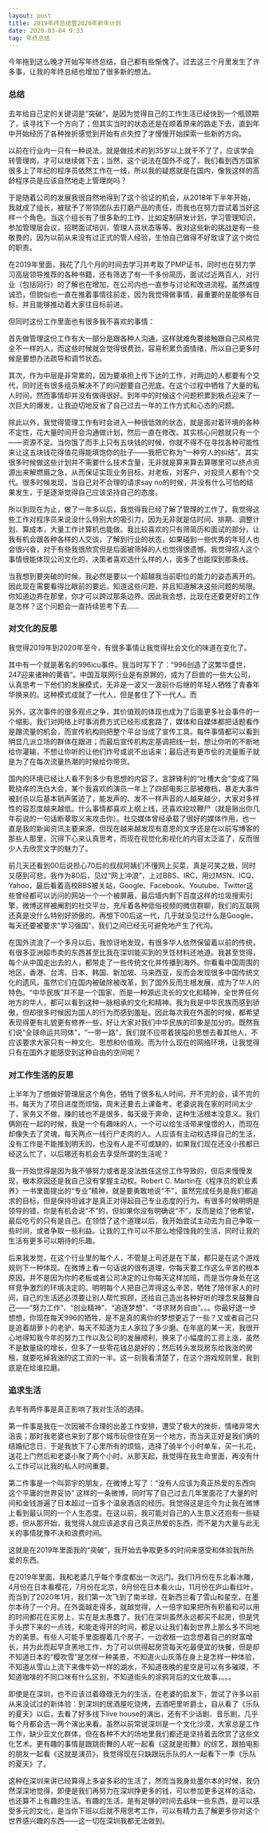 ```yaml
---
layout: post
title: 2019年终总结暨2020年新年计划
date: 2020-03-04 9:33
tag: 年终总结
---
```


今年拖到这么晚才开始写年终总结，自己都有些惭愧了。过去这三个月里发生了许多事，让我的年终总结也增加了很多新的想法。

### 总结

去年给自己定的关键词是“突破”，是因为觉得自己的工作生活已经快到一个瓶颈期了，该寻找下一个方向了；但其实当时的状态还是在顺着原来的路走下去，直到年中开始经历了各种挫折感觉到开始有点失控了才慢慢开始探索一些新的方向。

以前在行业内一只有一种说法，就是做技术的到35岁以上就干不了了，应该学会转管理岗，才可以继续做下去；当然，这个说法在国外不成了，我们看到西方国家很多上了年纪的程序员依然工作在一线，所以我的疑惑就是在国内，像我这样的高龄程序员是应该自然地走上管理岗吗？

于是随着公司的发展我很自然地得到了这个验证的机会，从2018年下半年开始，我就成了组长，被赋予了带领团队去打磨产品的责任，而我也在努力尝试着当好这样一个角色。当这个组长有了很多新的工作，比如定制研发计划，学习管理知识，参加管理层会议，招聘面试培训，管理人员状态等等。我对这些新的挑战是有一些敬畏的，因为以前从来没有过正式的管人经验，生怕自己做得不好耽误了这个岗位的职责。

在2019年里面，我花了几个月的时间去学习并考取了PMP证书，同时也在努力学习高层领导推荐的各种书籍，还有筛选了有一千多份简历，面试过近两百人，对行业（包括同行）的了解也在增加，在公司内也一直参与讨论和改进流程。虽然诚惶诚恐，但貌似也一直在推着事情往前走，因为我觉得做事情，最重要的是能够有目标，并且能够推动着大家往目标前进。

但同时这份工作里面也有很多我不喜欢的事情：

首先做管理这份工作有大一部分是跟各种人沟通，这样就难免要接触跟自己风格完全不一样的人，而这些时候就会觉得很费劲，容易积累负面情绪，所以自己更多时候是要想办法疏导和调节状态。

其次，作为中层是非常累的，因为要承担上传下达的工作，对两边的人都要有个交代，同时还有很多组员解决不了的问题要自己兜底。在这个过程中牺牲了大量的私人时间，然而事情却并没有做得很好。到年中的时候这个问题积累到极点迎来了一次巨大的爆发，让我迫切地反省了自己过去一年的工作方式和心态的问题。

除此以外，我觉得管理工作有时会进入一种很低效的状态，就是面对着环境的各种不定性，花大量时间开会沟通做计划，然后一直在修改。其实核心问题就只有一个——资源不足。当你饿了而手上只有五块钱的时候，你就不得不在寻找各种可能性来让这五块钱花得值花得能填饱你的肚子——我把它称为“一种穷人的纠结”。其实很多时候做这些计划并不需要什么技术含量，无非就是算来算去算哪里可以挤点资源出来解燃眉之急，从而保证实现业务目标，对老板，对客户，对投资人都有个交代。很多时候发现，当自己对不合理的请求say no的时候，并没有什么可怕的结果发生，于是逐渐觉得自己应该坚持自己的态度。

所以到现在为止，做了一年多以后，我觉得我已经了解了管理的工作了。我觉得这些工作对程序员来说没什么特别大的吸引力，因为无非就是估时间、排期、调整计划、算成本，大量工作计算机也能做。我比较喜欢的只有筛简历和面试的部分，让我有机会跟各种各样的人交谈，了解到行业的状态，如果碰到一些优秀的年轻人也会很兴奋，对于有些我很欣赏但是后面被筛掉的人也觉得很遗憾。我觉得招人这个事情很能体现公司文化的，决策者喜欢选什么样的人，面多了也能探到那条线。

当我想到要突破的时候，我必然是要以一个超越我当前职位的能力的姿态离开的。因此现在需要看得比眼前的要远，知道这些问题，并且知道解决这些问题的局限。你知道边界在那里，你才可以跨过那条边界。因此我会想，比现在还要更好的工作是怎样？这个问题会一直持续思考下去……

### 对文化的反思

我觉得2019年到2020年至今，有很多事情让我觉得社会文化的味道在变化了。

其中有一个就是著名的996icu事件。我当时写下了：“996创造了这繁华盛世，247迎来诸神的黄昏”。中国互联网行业是有原罪的，成为了巨兽的一些大公司，认真思考一下他们的发展模式，无非是一波又一波前仆后继的年轻人牺牲了青春年华换来的。这种模式成就了一代人，但是套住了下一代人。而

另外，这次事件的很多观点之争，其价值观的体现也成为了后面更多社会事件的一个缩影。我们对网络上时事消费方式已经形成套路了，媒体和自媒体都把话题看作是蹭流量的机会，而宣传机构则把整个平台当成了宣传工具。每件事情都可以看到明显几派立场的群体在跟进；而最后宣传机构定基调把线一划，想让你听的不断地给你灌输，不想让你听的让他们炸号或说不出话来；最后还有更市侩的流量贩子就是为了在每次流量热潮的时候给你带货。

国内的环境已经让人看不到多少有思想的内容了。言辞锋利的“吐槽大会”变成了隔靴挠痒的洗白大会，某个我喜欢的演员一年上了四部电影三部被撤档，暴走大事件被封杀以后基本销声匿迹了，能发声的、发不一样声音的人越来越少，大家对多样性的容忍度越来越低。什么事情都喜欢上纲上线，还喜欢挖坟鞭尸（就是揪出你几年前说的一句话断章取义来攻击你）。社交媒体曾经承载了很好的媒体作用，也一直是我的新闻资讯主要来源，但现在越来越发现有意思的文字还是在以前写博客的那些人那里，沉得下心来认真思考，而现在视觉化影视化的内容太泛滥了，反而很少人去欣赏文字的魅力了。

前几天还看到00后说担心70后的叔叔阿姨们不懂网上买菜，真是可笑之极，同时又感到可悲。我作为80后，见过“网上冲浪”，上过BBS、IRC，用过MSN、ICQ、Yahoo，最后看着高校BBS被关站，Google、Facebook、Youtube、Twitter这些曾经都可以访问的网站一个一个被屏蔽，最后墙内剩下百度这样的垃圾搜索引擎，微博这样被阉割的社交平台，充斥着各种低俗视频的微信群聊，我们的互联网还真是没什么特别好骄傲的。再想下00后这一代，几乎就没见过什么是Google，每天还要被要求“学习强国”，我们之间已经无可避免地产生了代沟。

在国外流浪了一个多月以后，我惊讶地发现，有很多华人依然保留着以前的传统，有很多亚洲超市卖的东西甚至比我在深圳能买到的烹饪材料还地道。我甚至觉得，每个从中国走出去的人，都带走了一些传统文化并传播到海外。你看看中国周围的地区，香港、台湾、日本、韩国、新加坡、马来西亚，反而会发现很多中国传统文化的遗风，虽然它们在国内被破除被改革，到了国外反而生根发展，成为了华人的特色。“中华民族”并不是一个国家，而是一种源远流长的文化和精神，全世界任何地方的华人，都可以看到这种一脉相承的文化和精神。我为我是中华民族而感到骄傲，但却很多时候因为国人的行为而感到羞耻。因此每次我在外面的时候，都希望表现得更有礼貌更有修养一些，好让大家对我们中华民族的印象是加分的。既然我们说“全球命运共同体”，“一带一路”，我们就不应带着狭隘的思想去看其他人，不应该要求大家只有一种文化、思想和价值观。而为什么现在的网络环境，让我觉得只有在国外才能感受到这种自由的空间呢？

### 对工作生活的反思

上半年为了想做好管理层这个角色，牺牲了很多私人时间，开不完的会，读不完的书，每天为了项目进度而烦恼，周末还要去上课备考。老婆说我在家的时间太少了，家务又不做，赚的钱也不是很多，每天疲于奔命，这种生活根本没意义。我们俩刚在一起的时候，我是一个有趣味的人，一个可以给生活带来憧憬的人，而现在却像失去了灵魂，每天两点一线行尸走肉的人。人应该有主动权选择自己的生活，没有工作是不能推到明天的，也没有人是不可或缺的，如果我们现在还没小孩都已经这么忙了，以后哪还有机会去享受所谓的生活呢？

我一开始觉得是因为我不够努力或者是没法胜任这份工作导致的，但后来慢慢发现，根本原因还是我自己没有掌握主动权。Robert C. Martin在《程序员的职业素养》一书里面提出的“专业”精神，就是要勇敢地说“不”，虽然完成任务是我们都追求的目标，但是保持坦诚才是真正对得起自己专业态度的行为。有很多时候明明是领导的错，你是有机会说“不”的，但如果你没有明确说“不”，反而是给了他希望，最后吃亏的只有是自己。在领悟了这个道理以后，我开始尝试主动去为自己争取一些时间，或者争取一些利益。让我的工作可以不那么地侵蚀我的生活，同时让我的生活有更多可以期待的乐趣。

后来我发觉，在这个行业里的每个人，不管是上司还是在下属，都只是在这个游戏规则下一种体现。在微博上看一句话说的很有道理，你每天要工作这么辛苦的根本原因，并不是因为你的老板或者公司决定的让你每天这样加班，而是当你身处在这样竞争激烈的环境决定的。明明每个人把自己弄得这么辛苦，牺牲了陪伴家人的时间，自己的生活还必须要让别人帮忙照顾，还给自己造出各种好听的理念来鼓舞自己——“努力工作”、“创业精神”、“追逐梦想”、“寻求财务自由”。。。你最好退一步想想，你现在每天996的牺牲，是不是真的离你的梦想更近了一些？又或者自己只是追着胡萝卜的老驴，每天不知道为主人家拉了多少磨。在年底的某一天，我很开心地得知我今年的努力工作以及公司的发展顺利，换来了小幅度的工资上涨，虽然不是数量级的增长，但多了一些零花钱总是好的；然后转头发现房东给我涨的房租，就要吃掉我涨的这工资的一半。这一刻我看清楚了，在这个游戏规则里，我到底是在给谁拉磨。

### 追求生活

去年有两件事是真正影响了我对生活的选择。

第一件事是我在一次因被不合理的出差工作安排，遭受了极大的挫折，情绪非常大沮丧；那时我老婆也来到了那个城市玩但住在另一个地方，而当天正好是我们俩的结婚纪念日，于是我放下了心里所有的烦恼，选择了骑半个小时单车，买一扎花，送花上门然后和老婆小聚了两个小时。从那天起，我觉得在我生命里面，再没有什么工作可以比我的私人时间重要。

第二件事是一个叫郭宇的朋友，在微博上写了：“没有人应该为真正热爱的东西向这个平庸的世界妥协” 这样的一条微博，同时写了自己过去几年里面花了大量的时间和金钱游遍了日本超过一百多个温泉酒店的经历。我觉得这是迄今为止我在微博上看到最认同的一个人生态度。在这以前，我可能对自己的人生意义还抱有一些疑惑，但从那开始，我觉得人就应该追求自己真正热爱的东西，而不是为大量与此无关的事情犹豫不决和浪费时间。

这就是在2019年里面我的“突破”，我开始去争取更多的时间来感受和体验我所热爱的东西。

在2019年里面，我和老婆几乎每个季度都出一次远门。我们1月份在东北看冰雕，4月份在日本看樱花，7月份在北京，9月份在日本看火山，11月份在庐山看红叶，而当到了2020年1月，我们第一次飞到了南半球，在新西兰看了雪山和星空，在墨尔本待了一个月。在外面越走得多，就越觉得，人一倍字如果把所有积蓄和可以用的时间都花在买房上，实在是太愚蠢了。我们在深圳虽然永远都买不起房，但是凭手头攒下来的一点钱，和能走得开的时间，都足以让我们看到世界上那么多不同地方的美景。有些人可能手里面握着几个房子，一边收租一边念想着自己的财富增长，并为此而起早贪黑地工作，为了可以供得起房贷每天吃最便宜的快餐，但是却不知道日本的“樱吹雪”是怎样一种美景，不知道火山灰落在身上是怎样一种体验，不知道从雪山上流下来像牛奶一样的湖水，不知道夜晚的星空是可以有多璀璨，不知道咖啡的不同口味有什么区别，不知道街头的涂鸦背后的文化故事，。。。

即使是在深圳，也不应该过着碌碌无为的生活，在老婆的启发下，尝试了许多以前从来没试过的新体验：到深圳的居酒屋吃烧烤，去酒吧里听爵士，自从看了《乐队的夏天》以后，去看了好多线下live house的演出，还有不少话剧、音乐剧，几乎每个月都会选一两个演出来看。虽然以前常说深圳是一个文化沙漠，大家总是工作工作，缺少亚文化群体，但在各种不大的场地里我们都还是坚持着去欣赏了这些文化艺术。更有趣的事情是跟跳街舞的人呢一起看《这就是街舞》的综艺，跟拍电影的朋友一起看《这就是演员》，我觉得现在只缺跟玩乐队的人一起看下一季《乐队的夏天》了。

这种在深圳来讲已经算得上多姿多彩的生活了，然而当我身处墨尔本的时候，我仍然深深地觉得，即便是我们再努力在深圳挣更多的钱，可以参加更多这样的活动，也还算不上有趣的生活。有趣的生活，是有足够的时间去品味一些东西，是可以感受多元的文化，是当你下班以后就不用思考工作，可以有精力去了解更多你对这个世界感兴趣的东西——这一切在深圳我都无法做到。

